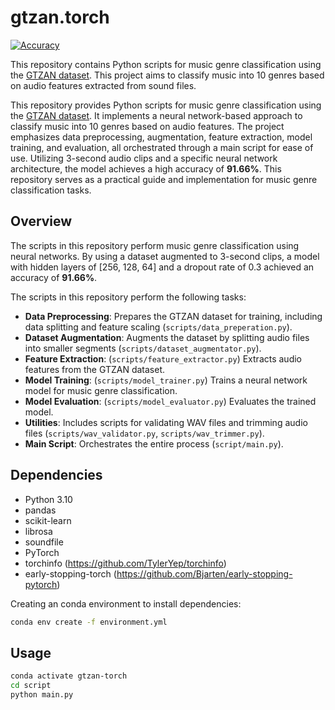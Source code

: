 # gtzan.torch

[![Accuracy](https://img.shields.io/badge/Accuracy-91.66%25-green)](https://img.shields.io/badge/Accuracy-91.66%25-green)

This repository contains Python scripts for music genre classification using the [GTZAN dataset](https://huggingface.co/datasets/marsyas/gtzan). This project aims to classify music into 10 genres based on audio features extracted from sound files.

This repository provides Python scripts for music genre classification using the [GTZAN dataset](https://huggingface.co/datasets/marsyas/gtzan).  It implements a neural network-based approach to classify music into 10 genres based on audio features.  The project emphasizes data preprocessing, augmentation, feature extraction, model training, and evaluation, all orchestrated through a main script for ease of use.  Utilizing 3-second audio clips and a specific neural network architecture, the model achieves a high accuracy of **91.66%**.  This repository serves as a practical guide and implementation for music genre classification tasks.

## Overview

The scripts in this repository perform music genre classification using neural networks.  By using a dataset augmented to 3-second clips, a model with hidden layers of [256, 128, 64] and a dropout rate of 0.3 achieved an accuracy of **91.66%**.

The scripts in this repository perform the following tasks:

- **Data Preprocessing**: Prepares the GTZAN dataset for training, including data splitting and feature scaling (`scripts/data_preperation.py`).
- **Dataset Augmentation**: Augments the dataset by splitting audio files into smaller segments (`scripts/dataset_augmentator.py`).
- **Feature Extraction**: (`scripts/feature_extractor.py`) Extracts audio features from the GTZAN dataset.
- **Model Training**: (`scripts/model_trainer.py`) Trains a neural network model for music genre classification.
- **Model Evaluation**: (`scripts/model_evaluator.py`) Evaluates the trained model.
- **Utilities**: Includes scripts for validating WAV files and trimming audio files (`scripts/wav_validator.py`, `scripts/wav_trimmer.py`).
- **Main Script**: Orchestrates the entire process (`script/main.py`).

## Dependencies

- Python 3.10
- pandas
- scikit-learn
- librosa
- soundfile
- PyTorch
- torchinfo (https://github.com/TylerYep/torchinfo)
- early-stopping-torch (https://github.com/Bjarten/early-stopping-pytorch)

Creating an conda environment to install dependencies:

```sh
conda env create -f environment.yml
```

## Usage

```sh
conda activate gtzan-torch
cd script
python main.py
```

